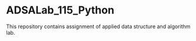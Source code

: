 # ADSALab_115_Python
This repository contains assignment of applied data structure and algorithm lab.
